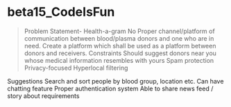 # beta15_CodeIsFun
>Problem Statement- Health-a-gram
No Proper channel/platform of communication between blood/plasma donors and one who are in need. Create a platform which shall be used as a platform between donors and receivers.
Constraints
Should suggest donors near you whose medical information resembles with yours
Spam protection
Privacy-focused
Hyperlocal filtering

Suggestions
Search and sort people by blood group, location etc.
Can have chatting feature
Proper authentication system
Able to share news feed / story about requirements
